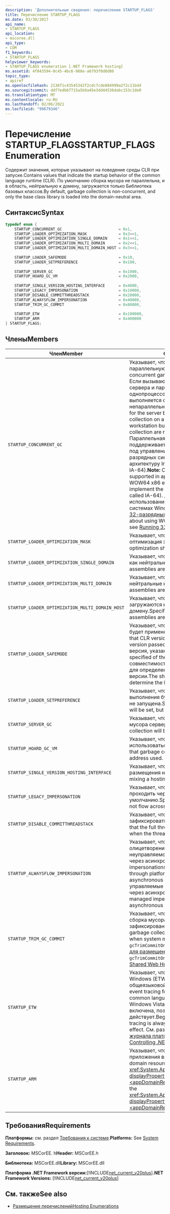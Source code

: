 ```yaml
---
description: 'Дополнительные сведения: перечисление STARTUP_FLAGS'
title: Перечисление STARTUP_FLAGS
ms.date: 03/30/2017
api_name:
- STARTUP_FLAGS
api_location:
- mscoree.dll
api_type:
- COM
f1_keywords:
- STARTUP_FLAGS
helpviewer_keywords:
- STARTUP_FLAGS enumeration [.NET Framework hosting]
ms.assetid: 4f043594-0c45-4bc6-988e-a6793f0d8d06
topic_type:
- apiref
ms.openlocfilehash: 2136f1c43545342f2cdc7cde884999a2f2c11bdd
ms.sourcegitcommit: ddf7edb67715a5b9a45e3dd44536dabc153c1de0
ms.translationtype: MT
ms.contentlocale: ru-RU
ms.lasthandoff: 02/06/2021
ms.locfileid: "99679346"
---
```

# <a name="startup_flags-enumeration"></a><span data-ttu-id="4474d-103">Перечисление STARTUP_FLAGS</span><span class="sxs-lookup"><span data-stu-id="4474d-103">STARTUP_FLAGS Enumeration</span></span>

<span data-ttu-id="4474d-104">Содержит значения, которые указывают на поведение среды CLR при запуске.</span><span class="sxs-lookup"><span data-stu-id="4474d-104">Contains values that indicate the startup behavior of the common language runtime (CLR).</span></span> <span data-ttu-id="4474d-105">По умолчанию сборка мусора не параллельна, и в область, нейтральную к домену, загружается только Библиотека базовых классов.</span><span class="sxs-lookup"><span data-stu-id="4474d-105">By default, garbage collection is non-concurrent, and only the base class library is loaded into the domain-neutral area.</span></span>  
  
## <a name="syntax"></a><span data-ttu-id="4474d-106">Синтаксис</span><span class="sxs-lookup"><span data-stu-id="4474d-106">Syntax</span></span>  
  
```cpp  
typedef enum {  
    STARTUP_CONCURRENT_GC                         = 0x1,  
    STARTUP_LOADER_OPTIMIZATION_MASK              = 0x3<<1,  
    STARTUP_LOADER_OPTIMIZATION_SINGLE_DOMAIN     = 0x1<<1,  
    STARTUP_LOADER_OPTIMIZATION_MULTI_DOMAIN      = 0x2<<1,  
    STARTUP_LOADER_OPTIMIZATION_MULTI_DOMAIN_HOST = 0x3<<1,  
  
    STARTUP_LOADER_SAFEMODE                       = 0x10,  
    STARTUP_LOADER_SETPREFERENCE                  = 0x100,  
  
    STARTUP_SERVER_GC                             = 0x1000,  
    STARTUP_HOARD_GC_VM                           = 0x2000,  
  
    STARTUP_SINGLE_VERSION_HOSTING_INTERFACE      = 0x4000,  
    STARTUP_LEGACY_IMPERSONATION                  = 0x10000,  
    STARTUP_DISABLE_COMMITTHREADSTACK             = 0x20000,  
    STARTUP_ALWAYSFLOW_IMPERSONATION              = 0x40000,  
    STARTUP_TRIM_GC_COMMIT                        = 0x80000,  
  
    STARTUP_ETW                                   = 0x100000,  
    STARTUP_ARM                                   = 0x400000  
} STARTUP_FLAGS;  
```  
  
## <a name="members"></a><span data-ttu-id="4474d-107">Члены</span><span class="sxs-lookup"><span data-stu-id="4474d-107">Members</span></span>  
  
|<span data-ttu-id="4474d-108">Член</span><span class="sxs-lookup"><span data-stu-id="4474d-108">Member</span></span>|<span data-ttu-id="4474d-109">Описание</span><span class="sxs-lookup"><span data-stu-id="4474d-109">Description</span></span>|  
|------------|-----------------|  
|`STARTUP_CONCURRENT_GC`|<span data-ttu-id="4474d-110">Указывает, что следует использовать параллельную сборку мусора.</span><span class="sxs-lookup"><span data-stu-id="4474d-110">Specifies that concurrent garbage collection should be used.</span></span> <span data-ttu-id="4474d-111">Если вызывающий объект запрашивает сборку сервера и параллельную сборку мусора на однопроцессорном компьютере, то выполняется сборка рабочей станции и непараллельная сборка мусора.</span><span class="sxs-lookup"><span data-stu-id="4474d-111">If the caller asks for the server build and concurrent garbage collection on a single-processor machine, the workstation build and non-concurrent garbage collection are run instead.</span></span> <span data-ttu-id="4474d-112">**Примечание.**  Параллельная сборка мусора не поддерживается в приложениях, работающих под управлением эмулятора x86 WOW64 в 64-разрядных системах, которые реализуют архитектуру Intel Itanium (прежнее название — IA-64).</span><span class="sxs-lookup"><span data-stu-id="4474d-112">**Note:**  Concurrent garbage collection is not supported in applications that are running the WOW64 x86 emulator on 64-bit systems that implement the Intel Itanium architecture (formerly called IA-64).</span></span> <span data-ttu-id="4474d-113">Дополнительные сведения об использовании WOW64 в 64-разрядных системах Windows см. в разделе [выполнение 32-разрядных приложений](/windows/desktop/WinProg64/running-32-bit-applications).</span><span class="sxs-lookup"><span data-stu-id="4474d-113">For more information about using WOW64 on 64-bit Windows systems, see [Running 32-bit Applications](/windows/desktop/WinProg64/running-32-bit-applications).</span></span>|  
|`STARTUP_LOADER_OPTIMIZATION_MASK`|<span data-ttu-id="4474d-114">Указывает, что должна выполняться оптимизация загрузчика.</span><span class="sxs-lookup"><span data-stu-id="4474d-114">Specifies that loader optimization shall occur.</span></span>|  
|`STARTUP_LOADER_OPTIMIZATION_SINGLE_DOMAIN`|<span data-ttu-id="4474d-115">Указывает, что ни одна сборка не загружается как нейтральная к домену.</span><span class="sxs-lookup"><span data-stu-id="4474d-115">Specifies that no assemblies are loaded as domain-neutral.</span></span>|  
|`STARTUP_LOADER_OPTIMIZATION_MULTI_DOMAIN`|<span data-ttu-id="4474d-116">Указывает, что все сборки загружаются как нейтральные к домену.</span><span class="sxs-lookup"><span data-stu-id="4474d-116">Specifies that all assemblies are loaded as domain-neutral.</span></span>|  
|`STARTUP_LOADER_OPTIMIZATION_MULTI_DOMAIN_HOST`|<span data-ttu-id="4474d-117">Указывает, что все сборки со строгими именами загружаются как нейтральные к домену.</span><span class="sxs-lookup"><span data-stu-id="4474d-117">Specifies that all strong-named assemblies are loaded as domain-neutral.</span></span>|  
|`STARTUP_LOADER_SAFEMODE`|<span data-ttu-id="4474d-118">Указывает, что политика версий среды CLR не будет применена к переданной версии.</span><span class="sxs-lookup"><span data-stu-id="4474d-118">Specifies that CLR version policy will not be applied to the version passed in.</span></span> <span data-ttu-id="4474d-119">Будет загружена точная версия, указанная для CLR.</span><span class="sxs-lookup"><span data-stu-id="4474d-119">The exact version specified of the CLR will be loaded.</span></span> <span data-ttu-id="4474d-120">Оболочка совместимости не выполняет оценку политики для определения последней совместимой версии.</span><span class="sxs-lookup"><span data-stu-id="4474d-120">The shim does not evaluate policy to determine the latest compatible version.</span></span>|  
|`STARTUP_LOADER_SETPREFERENCE`|<span data-ttu-id="4474d-121">Указывает, что предпочтительная среда выполнения будет установлена, но фактически не запущена.</span><span class="sxs-lookup"><span data-stu-id="4474d-121">Specifies that the preferred runtime will be set, but not actually started.</span></span>|  
|`STARTUP_SERVER_GC`|<span data-ttu-id="4474d-122">Указывает, что будет использоваться сборка мусора сервера.</span><span class="sxs-lookup"><span data-stu-id="4474d-122">Specifies that the server garbage collection will be used.</span></span>|  
|`STARTUP_HOARD_GC_VM`|<span data-ttu-id="4474d-123">Указывает, что виртуальный адрес будет использоваться при сборке мусора.</span><span class="sxs-lookup"><span data-stu-id="4474d-123">Specifies that garbage collection will keep the virtual address used.</span></span>|  
|`STARTUP_SINGLE_VERSION_HOSTING_INTERFACE`|<span data-ttu-id="4474d-124">Указывает, что смешивание интерфейса размещения не будет разрешено.</span><span class="sxs-lookup"><span data-stu-id="4474d-124">Specifies that mixing a hosting interface will not be allowed.</span></span>|  
|`STARTUP_LEGACY_IMPERSONATION`|<span data-ttu-id="4474d-125">Указывает, что олицетворение не должно проходить через асинхронные точки по умолчанию.</span><span class="sxs-lookup"><span data-stu-id="4474d-125">Specifies that impersonation should not flow across asynchronous points by default.</span></span>|  
|`STARTUP_DISABLE_COMMITTHREADSTACK`|<span data-ttu-id="4474d-126">Указывает, что весь стек потоков не должен зафиксироваться при запуске потока.</span><span class="sxs-lookup"><span data-stu-id="4474d-126">Specifies that the full thread stack should not be committed when the thread starts running.</span></span>|  
|`STARTUP_ALWAYSFLOW_IMPERSONATION`|<span data-ttu-id="4474d-127">Указывает, что управляемые олицетворения и олицетворения, полученные через вызов неуправляемого кода, будут передаваться через асинхронные точки.</span><span class="sxs-lookup"><span data-stu-id="4474d-127">Specifies that managed impersonations and impersonations achieved through platform invoke will flow across asynchronous points.</span></span> <span data-ttu-id="4474d-128">По умолчанию только управляемые олицетворения будут проходить через асинхронные точки.</span><span class="sxs-lookup"><span data-stu-id="4474d-128">By default, only managed impersonations will flow across asynchronous points.</span></span>|  
|`STARTUP_TRIM_GC_COMMIT`|<span data-ttu-id="4474d-129">Указывает, что при нехватке системной памяти сборка мусора будет использовать меньше зафиксированного пространства.</span><span class="sxs-lookup"><span data-stu-id="4474d-129">Specifies that garbage collection will use less committed space when system memory is low.</span></span> <span data-ttu-id="4474d-130">См `gcTrimCommitOnLowMemory` . раздел [Оптимизация для размещения общих веб-](../../../standard/garbage-collection/optimization-for-shared-web-hosting.md)сайтов.</span><span class="sxs-lookup"><span data-stu-id="4474d-130">See `gcTrimCommitOnLowMemory` in [Optimization for Shared Web Hosting](../../../standard/garbage-collection/optimization-for-shared-web-hosting.md).</span></span>|  
|`STARTUP_ETW`|<span data-ttu-id="4474d-131">Указывает, что трассировка событий для Windows (ETW) включена для событий общеязыковой среды выполнения.</span><span class="sxs-lookup"><span data-stu-id="4474d-131">Specifies that event tracing for Windows (ETW) is enabled for common language runtime events.</span></span> <span data-ttu-id="4474d-132">Начиная с Windows Vista, трассировка событий всегда включена, поэтому этот флаг не действует.</span><span class="sxs-lookup"><span data-stu-id="4474d-132">Beginning with Windows Vista, event tracing is always enabled, so this flag has no effect.</span></span> <span data-ttu-id="4474d-133">См. раздел [Управление ведением журнала платформа .NET Framework](../../performance/controlling-logging.md).</span><span class="sxs-lookup"><span data-stu-id="4474d-133">See [Controlling .NET Framework Logging](../../performance/controlling-logging.md).</span></span>|  
|`STARTUP_ARM`|<span data-ttu-id="4474d-134">Указывает, что отслеживание ресурсов домена приложения включено.</span><span class="sxs-lookup"><span data-stu-id="4474d-134">Specifies that application domain resource monitoring is enabled.</span></span> <span data-ttu-id="4474d-135">См <xref:System.AppDomain.MonitoringIsEnabled%2A?displayProperty=nameWithType> . свойство и [ \<appDomainResourceMonitoring> элемент](../../configure-apps/file-schema/runtime/appdomainresourcemonitoring-element.md).</span><span class="sxs-lookup"><span data-stu-id="4474d-135">See the <xref:System.AppDomain.MonitoringIsEnabled%2A?displayProperty=nameWithType> property and [\<appDomainResourceMonitoring> Element](../../configure-apps/file-schema/runtime/appdomainresourcemonitoring-element.md).</span></span>|  
  
## <a name="requirements"></a><span data-ttu-id="4474d-136">Требования</span><span class="sxs-lookup"><span data-stu-id="4474d-136">Requirements</span></span>  

 <span data-ttu-id="4474d-137">**Платформы:** см. раздел [Требования к системе](../../get-started/system-requirements.md).</span><span class="sxs-lookup"><span data-stu-id="4474d-137">**Platforms:** See [System Requirements](../../get-started/system-requirements.md).</span></span>  
  
 <span data-ttu-id="4474d-138">**Заголовок:** MSCorEE. h</span><span class="sxs-lookup"><span data-stu-id="4474d-138">**Header:** MSCorEE.h</span></span>  
  
 <span data-ttu-id="4474d-139">**Библиотека:** MSCorEE.dll</span><span class="sxs-lookup"><span data-stu-id="4474d-139">**Library:** MSCorEE.dll</span></span>  
  
 <span data-ttu-id="4474d-140">**Платформа .NET Framework версии:**[!INCLUDE[net_current_v20plus](../../../../includes/net-current-v20plus-md.md)]</span><span class="sxs-lookup"><span data-stu-id="4474d-140">**.NET Framework Versions:** [!INCLUDE[net_current_v20plus](../../../../includes/net-current-v20plus-md.md)]</span></span>  
  
## <a name="see-also"></a><span data-ttu-id="4474d-141">См. также</span><span class="sxs-lookup"><span data-stu-id="4474d-141">See also</span></span>

- [<span data-ttu-id="4474d-142">Размещение перечислений</span><span class="sxs-lookup"><span data-stu-id="4474d-142">Hosting Enumerations</span></span>](hosting-enumerations.md)
